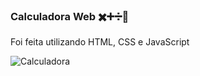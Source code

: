 ### Calculadora Web ✖️➕➗🔢
Foi feita utilizando HTML, CSS e JavaScript

![Calculadora](https://user-images.githubusercontent.com/96146165/158256749-58446882-a542-4b23-a928-da5f70726652.png)

